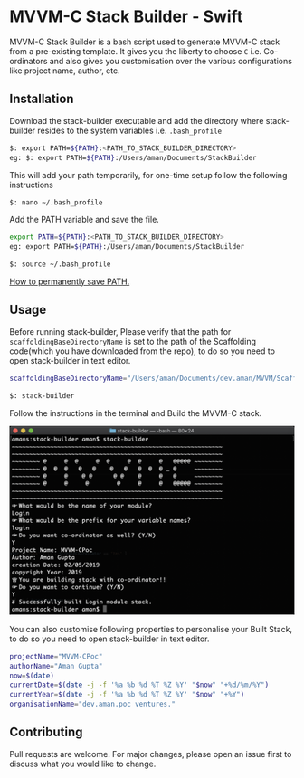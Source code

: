 # MVVM-C Stack Builder - Swift

MVVM-C Stack Builder is a bash script used to generate MVVM-C stack from a pre-existing template. It gives you the liberty to choose `C` i.e. Co-ordinators and also gives you customisation over the various configurations like project name, author, etc.

## Installation

Download the stack-builder executable and add the directory where stack-builder resides to the system variables i.e. `.bash_profile`

```bash
$: export PATH=${PATH}:<PATH_TO_STACK_BUILDER_DIRECTORY>
eg: $: export PATH=${PATH}:/Users/aman/Documents/StackBuilder
```
This will add your path temporarily, for one-time setup follow the following instructions

```bash
$: nano ~/.bash_profile
```
Add the PATH variable and save the file.

```bash
export PATH=${PATH}:<PATH_TO_STACK_BUILDER_DIRECTORY>
eg: export PATH=${PATH}:/Users/aman/Documents/StackBuilder
```

```bash
$: source ~/.bash_profile
```

[How to permanently save PATH.](https://stackabuse.com/how-to-permanently-set-path-in-linux/)

## Usage

Before running stack-builder, Please verify that the path for `scaffoldingBaseDirectoryName` is set to the path of the Scaffolding code(which you have downloaded from the repo), to do so you need to open stack-builder in text editor.

```bash 
scaffoldingBaseDirectoryName="/Users/aman/Documents/dev.aman/MVVM/Scaffolding"
```

```bash
$: stack-builder
```

Follow the instructions in the terminal and Build the MVVM-C stack.

![Build the MVVM-C stack](Resources/Images/stack-builder.png)

You can also customise following properties to personalise your Built Stack, to do so you need to open stack-builder in text editor.

```bash
projectName="MVVM-CPoc"
authorName="Aman Gupta"
now=$(date)
currentDate=$(date -j -f '%a %b %d %T %Z %Y' "$now" "+%d/%m/%Y")
currentYear=$(date -j -f '%a %b %d %T %Z %Y' "$now" "+%Y")
organisationName="dev.aman.poc ventures."
```

## Contributing
Pull requests are welcome. For major changes, please open an issue first to discuss what you would like to change.
